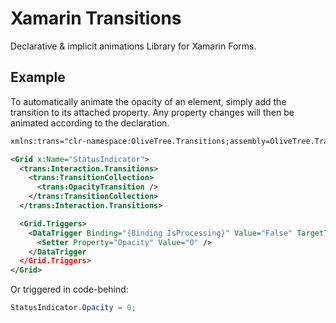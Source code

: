 # Xamarin Transitions
Declarative & implicit animations Library for Xamarin Forms.

## Example
To automatically animate the opacity of an element, simply add the transition to its attached property. Any property changes will then be animated according to the declaration.

```XML
xmlns:trans="clr-namespace:OliveTree.Transitions;assembly=OliveTree.Transitions"

<Grid x:Name="StatusIndicator">
  <trans:Interaction.Transitions>
    <trans:TransitionCollection>
      <trans:OpacityTransition />
    </trans:TransitionCollection>
  </trans:Interaction.Transitions>

  <Grid.Triggers>
    <DataTrigger Binding="{Binding IsProcessing}" Value="False" TargetType="Grid" >
      <Setter Property="Opacity" Value="0" />
    </DataTrigger
  </Grid.Triggers>
</Grid>
```

Or triggered in code-behind:
```C#
StatusIndicator.Opacity = 0;
```
